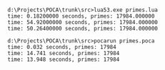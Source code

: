 
~~~~~~~~~~~~~~~~~~~~~~~~~~~~~~~~~~~~~~~~~

d:\Projects\POCA\trunk\src>lua53.exe primes.lua
time: 0.18200000 seconds, primes: 17984.000000
time: 54.92000000 seconds, primes: 17984.000000
time: 50.26400000 seconds, primes: 17984.000000

d:\Projects\POCA\trunk\src>pocarun primes.poca
time: 0.032 seconds, primes: 17984
time: 14.741 seconds, primes: 17984
time: 13.948 seconds, primes: 17984

~~~~~~~~~~~~~~~~~~~~~~~~~~~~~~~~~~~~~~~~~

